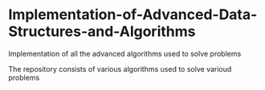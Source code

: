 # Implementation-of-Advanced-Data-Structures-and-Algorithms
Implementation of all the advanced algorithms used to solve problems

The repository consists of various algorithms used to solve varioud problems
